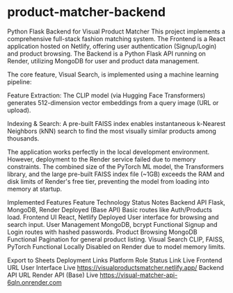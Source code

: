 # product-matcher-backend
Python Flask Backend for Visual Product Matcher
This project implements a comprehensive full-stack fashion matching system. The Frontend is a React application hosted on Netlify, offering user authentication (Signup/Login) and product browsing. The Backend is a Python Flask API running on Render, utilizing MongoDB for user and product data management.

The core feature, Visual Search, is implemented using a machine learning pipeline:

Feature Extraction: The CLIP model (via Hugging Face Transformers) generates 512-dimension vector embeddings from a query image (URL or upload).

Indexing & Search: A pre-built FAISS index enables instantaneous k-Nearest Neighbors (kNN) search to find the most visually similar products among thousands.

The application works perfectly in the local development environment. However, deployment to the Render service failed due to memory constraints. The combined size of the PyTorch ML model, the Transformers library, and the large pre-built FAISS index file (~1GB) exceeds the RAM and disk limits of Render's free tier, preventing the model from loading into memory at startup.

Implemented Features
Feature	Technology	Status	Notes
Backend API	Flask, MongoDB, Render	Deployed (Base API)	Basic routes like Auth/Products load.
Frontend UI	React, Netlify	Deployed	User interface for browsing and search input.
User Management	MongoDB, bcrypt	Functional	Signup and Login routes with hashed passwords.
Product Browsing	MongoDB	Functional	Pagination for general product listing.
Visual Search	CLIP, FAISS, PyTorch	Functional Locally	Disabled on Render due to model memory limits.

Export to Sheets
Deployment Links
Platform	Role	Status	Link
Live Frontend URL	User Interface	Live	https://visualproductsmatcher.netlify.app/
Backend API URL	Render API (Base)	Live	https://visual-matcher-api-6qln.onrender.com

